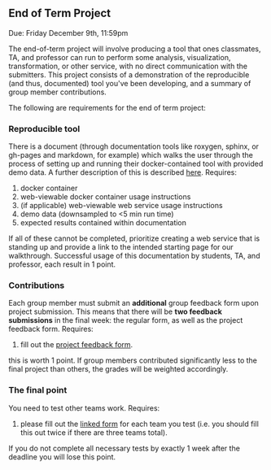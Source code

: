 ## End of Term Project

Due: Friday December 9th, 11:59pm

The end-of-term project will involve producing a tool that ones classmates, TA, and professor can run to perform some analysis, visualization, transformation, or other service, with no direct communication with the submitters. This project consists of a demonstration of the reproducible (and thus, documented) tool you've been developing, and a summary of group member contributions.

The following are requirements for the end of term project:

### Reproducible tool

There is a document (through documentation tools like roxygen, sphinx, or gh-pages and markdown, for example) which walks the user through the process of setting up and running their docker-contained tool with provided demo data. A further description of this is described [here](./reproducibletool.md). Requires:
  1. docker container
  2. web-viewable docker container usage instructions
  3. (if applicable) web-viewable web service usage instructions
  4. demo data (downsampled to <5 min run time)
  5. expected results contained within documentation

If all of these cannot be completed, prioritize creating a web service that is standing up and provide a link to the intended starting page for our walkthrough. Successful usage of this documentation by students, TA, and professor, each result in 1 point.

### Contributions

Each group member must submit an **additional** group feedback form upon project submission. This means that there will be **two feedback submissions** in the final week: the regular form, as well as the project feedback form. Requires:
  1. fill out the [project feedback form](https://goo.gl/forms/DZmQWPhtIzuxScUw2).

this is worth 1 point. If group members contributed significantly less to the final project than others, the grades will be weighted accordingly.

### The final point

You need to test other teams work. Requires:
 1. please fill out the [linked form](https://goo.gl/forms/8lDmfIpNy30vUUH82) for each team you test (i.e. you should fill this out twice if there are three teams total).
 
 If you do not complete all necessary tests by exactly 1 week after the deadline you will lose this point.
